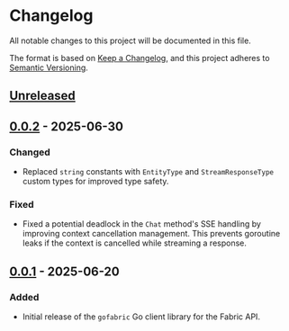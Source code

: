 # Changelog

All notable changes to this project will be documented in this file.

The format is based on [Keep a Changelog](https://keepachangelog.com/en/1.1.0/),
and this project adheres to [Semantic Versioning](https://semver.org/spec/v2.0.0.html).

## [Unreleased]

## [0.0.2] - 2025-06-30

### Changed

- Replaced `string` constants with `EntityType` and `StreamResponseType` custom types for improved type safety.

### Fixed

- Fixed a potential deadlock in the `Chat` method's SSE handling by improving context cancellation management. This prevents goroutine leaks if the context is cancelled while streaming a response.

## [0.0.1] - 2025-06-20

### Added

- Initial release of the `gofabric` Go client library for the Fabric API.

[Unreleased]: https://github.com/sherif-fanous/gofabric/compare/v0.0.2...HEAD
[0.0.2]: https://github.com/sherif-fanous/gofabric/compare/v0.0.1...v0.0.2
[0.0.1]: https://github.com/sherif-fanous/gofabric/releases/tag/v0.0.1
